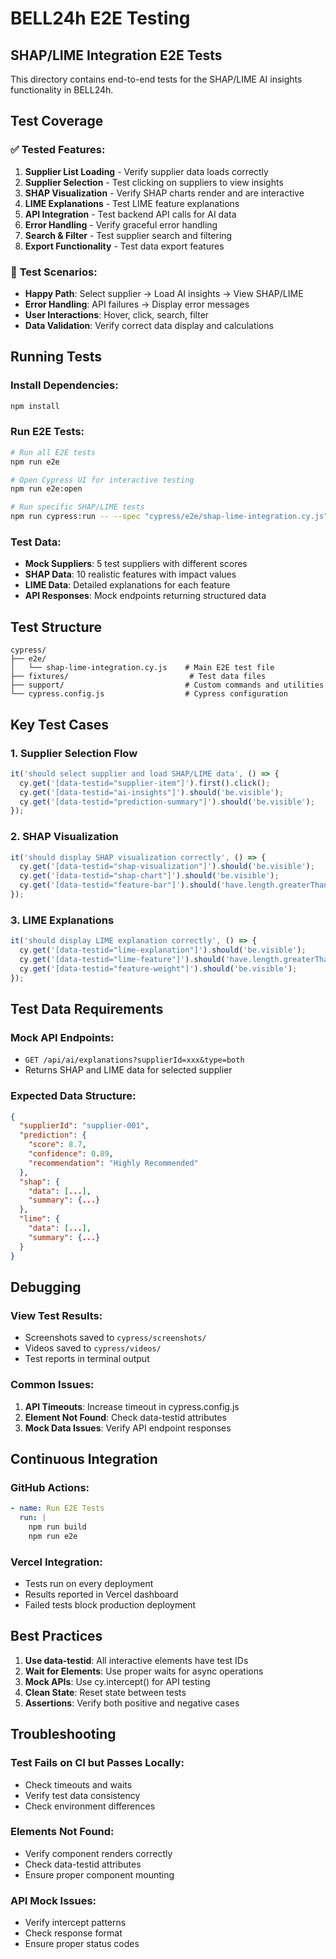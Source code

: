 # BELL24h E2E Testing

## SHAP/LIME Integration E2E Tests

This directory contains end-to-end tests for the SHAP/LIME AI insights functionality in BELL24h.

## Test Coverage

### ✅ **Tested Features:**
1. **Supplier List Loading** - Verify supplier data loads correctly
2. **Supplier Selection** - Test clicking on suppliers to view insights
3. **SHAP Visualization** - Verify SHAP charts render and are interactive
4. **LIME Explanations** - Test LIME feature explanations
5. **API Integration** - Test backend API calls for AI data
6. **Error Handling** - Verify graceful error handling
7. **Search & Filter** - Test supplier search and filtering
8. **Export Functionality** - Test data export features

### 🧪 **Test Scenarios:**
- **Happy Path**: Select supplier → Load AI insights → View SHAP/LIME
- **Error Handling**: API failures → Display error messages
- **User Interactions**: Hover, click, search, filter
- **Data Validation**: Verify correct data display and calculations

## Running Tests

### **Install Dependencies:**
```bash
npm install
```

### **Run E2E Tests:**
```bash
# Run all E2E tests
npm run e2e

# Open Cypress UI for interactive testing
npm run e2e:open

# Run specific SHAP/LIME tests
npm run cypress:run -- --spec "cypress/e2e/shap-lime-integration.cy.js"
```

### **Test Data:**
- **Mock Suppliers**: 5 test suppliers with different scores
- **SHAP Data**: 10 realistic features with impact values
- **LIME Data**: Detailed explanations for each feature
- **API Responses**: Mock endpoints returning structured data

## Test Structure

```
cypress/
├── e2e/
│   └── shap-lime-integration.cy.js    # Main E2E test file
├── fixtures/                           # Test data files
├── support/                           # Custom commands and utilities
└── cypress.config.js                  # Cypress configuration
```

## Key Test Cases

### **1. Supplier Selection Flow**
```javascript
it('should select supplier and load SHAP/LIME data', () => {
  cy.get('[data-testid="supplier-item"]').first().click();
  cy.get('[data-testid="ai-insights"]').should('be.visible');
  cy.get('[data-testid="prediction-summary"]').should('be.visible');
});
```

### **2. SHAP Visualization**
```javascript
it('should display SHAP visualization correctly', () => {
  cy.get('[data-testid="shap-visualization"]').should('be.visible');
  cy.get('[data-testid="shap-chart"]').should('be.visible');
  cy.get('[data-testid="feature-bar"]').should('have.length.greaterThan', 0);
});
```

### **3. LIME Explanations**
```javascript
it('should display LIME explanation correctly', () => {
  cy.get('[data-testid="lime-explanation"]').should('be.visible');
  cy.get('[data-testid="lime-feature"]').should('have.length.greaterThan', 0);
  cy.get('[data-testid="feature-weight"]').should('be.visible');
});
```

## Test Data Requirements

### **Mock API Endpoints:**
- `GET /api/ai/explanations?supplierId=xxx&type=both`
- Returns SHAP and LIME data for selected supplier

### **Expected Data Structure:**
```json
{
  "supplierId": "supplier-001",
  "prediction": {
    "score": 8.7,
    "confidence": 0.89,
    "recommendation": "Highly Recommended"
  },
  "shap": {
    "data": [...],
    "summary": {...}
  },
  "lime": {
    "data": [...],
    "summary": {...}
  }
}
```

## Debugging

### **View Test Results:**
- Screenshots saved to `cypress/screenshots/`
- Videos saved to `cypress/videos/`
- Test reports in terminal output

### **Common Issues:**
1. **API Timeouts**: Increase timeout in cypress.config.js
2. **Element Not Found**: Check data-testid attributes
3. **Mock Data Issues**: Verify API endpoint responses

## Continuous Integration

### **GitHub Actions:**
```yaml
- name: Run E2E Tests
  run: |
    npm run build
    npm run e2e
```

### **Vercel Integration:**
- Tests run on every deployment
- Results reported in Vercel dashboard
- Failed tests block production deployment

## Best Practices

1. **Use data-testid**: All interactive elements have test IDs
2. **Wait for Elements**: Use proper waits for async operations
3. **Mock APIs**: Use cy.intercept() for API testing
4. **Clean State**: Reset state between tests
5. **Assertions**: Verify both positive and negative cases

## Troubleshooting

### **Test Fails on CI but Passes Locally:**
- Check timeouts and waits
- Verify test data consistency
- Check environment differences

### **Elements Not Found:**
- Verify component renders correctly
- Check data-testid attributes
- Ensure proper component mounting

### **API Mock Issues:**
- Verify intercept patterns
- Check response format
- Ensure proper status codes
